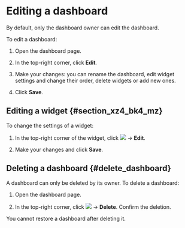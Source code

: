 # Editing a dashboard

By default, only the dashboard owner can edit the dashboard. 

To edit a dashboard:

1. Open the dashboard page.

1. In the top-right corner, click **Edit**.

1. Make your changes: you can rename the dashboard, edit widget settings and change their order, delete widgets or add new ones.

1. Click **Save**.


## Editing a widget {#section_xz4_bk4_mz}

To change the settings of a widget:

1. In the top-right corner of the widget, click ![](../../_assets/tracker/svg/actions.svg) → **Edit**.

1. Make your changes and click **Save**.


## Deleting a dashboard {#delete_dashboard}


A dashboard can only be deleted by its owner. To delete a dashboard:

1. Open the dashboard page.

1. In the top-right corner, click ![](../../_assets/tracker/svg/actions.svg) → **Delete**. Confirm the deletion.

You cannot restore a dashboard after deleting it.